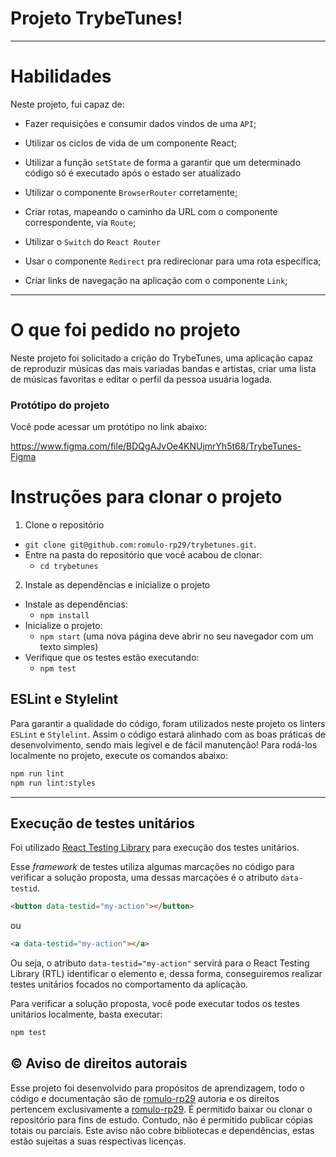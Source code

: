 # Projeto TrybeTunes!

---

# Habilidades
Neste projeto, fui capaz de:

  * Fazer requisições e consumir dados vindos de uma `API`;

  * Utilizar os ciclos de vida de um componente React;

  * Utilizar a função `setState` de forma a garantir que um determinado código só é executado após o estado ser atualizado
  
  * Utilizar o componente `BrowserRouter` corretamente;

  * Criar rotas, mapeando o caminho da URL com o componente correspondente, via `Route`;

  * Utilizar o `Switch` do `React Router`

  * Usar o componente `Redirect` pra redirecionar para uma rota específica;

  * Criar links de navegação na aplicação com o componente `Link`;


---

# O que foi pedido no projeto

Neste projeto foi solicitado a crição do TrybeTunes, uma aplicação capaz de reproduzir músicas das mais variadas bandas e artistas, criar uma lista de músicas favoritas e editar o perfil da pessoa usuária logada.

### Protótipo do projeto
Você pode acessar um protótipo no link abaixo:

https://www.figma.com/file/BDQgAJvOe4KNUjmrYh5t68/TrybeTunes-Figma

# Instruções para clonar o projeto

1. Clone o repositório
  * `git clone git@github.com:romulo-rp29/trybetunes.git`.
  * Entre na pasta do repositório que você acabou de clonar:
    * `cd trybetunes`

2. Instale as dependências e inicialize o projeto
  * Instale as dependências:
    * `npm install`
  * Inicialize o projeto:
    * `npm start` (uma nova página deve abrir no seu navegador com um texto simples)
  * Verifique que os testes estão executando:
    * `npm test`

## ESLint e Stylelint

Para garantir a qualidade do código, foram utilizados neste projeto os linters `ESLint` e `Stylelint`.
Assim o código estará alinhado com as boas práticas de desenvolvimento, sendo mais legível e de fácil manutenção! Para rodá-los localmente no projeto, execute os comandos abaixo:

```bash
npm run lint
npm run lint:styles
```

---

## Execução de testes unitários

Foi utilizado [React Testing Library](https://testing-library.com/docs/react-testing-library/intro) para execução dos testes unitários.

Esse _framework_ de testes utiliza algumas marcações no código para verificar a solução proposta, uma dessas marcações é o atributo `data-testid`.

```html
<button data-testid="my-action"></button>
```

ou

```html
<a data-testid="my-action"></a>
```

Ou seja, o atributo `data-testid="my-action"` servirá para o React Testing Library (RTL) identificar o elemento e, dessa forma, conseguiremos realizar testes unitários focados no comportamento da aplicação.

Para verificar a solução proposta, você pode executar todos os testes unitários localmente, basta executar:

```bash
npm test
```

## ©️ Aviso de direitos autorais

Esse projeto foi desenvolvido para propósitos de aprendizagem, todo o código e documentação são de [romulo-rp29](https://github.com/romulo-rp29) autoria e os direitos pertencem exclusivamente a [romulo-rp29](https://github.com/romulo-rp29). É permitido baixar ou clonar o repositório para fins de estudo. Contudo, não é permitido publicar cópias totais ou parciais. Este aviso não cobre bibliotecas e dependências, estas estão sujeitas a suas respectivas licenças.
